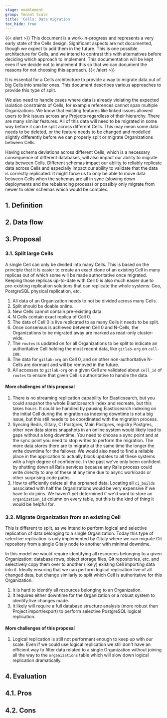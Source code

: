 ```yaml
---
stage: enablement
group: Tenant Scale
title: 'Cells: Data migration'
toc_hide: true
---
```


{{< alert >}}
This document is a work-in-progress and represents a very early state of the
Cells design. Significant aspects are not documented, though we expect to add
them in the future. This is one possible architecture for Cells, and we intend to
contrast this with alternatives before deciding which approach to implement.
This documentation will be kept even if we decide not to implement this so that
we can document the reasons for not choosing this approach.
{{< /alert >}}

It is essential for a Cells architecture to provide a way to migrate data out of big Cells into smaller ones.
This document describes various approaches to provide this type of split.

We also need to handle cases where data is already violating the expected isolation constraints of Cells, for example references cannot span multiple Organizations.
We know that existing features like linked issues allowed users to link issues across any Projects regardless of their hierarchy.
There are many similar features.
All of this data will need to be migrated in some way before it can be split across different Cells.
This may mean some data needs to be deleted, or the feature needs to be changed and modelled slightly differently before we can properly split or migrate Organizations between Cells.

Having schema deviations across different Cells, which is a necessary consequence of different databases, will also impact our ability to migrate data between Cells.
Different schemas impact our ability to reliably replicate data across Cells and especially impact our ability to validate that the data is correctly replicated.
It might force us to only be able to move data between Cells when the schemas are all in sync (slowing down deployments and the rebalancing process) or possibly only migrate from newer to older schemas which would be complex.

## 1. Definition

## 2. Data flow

## 3. Proposal

### 3.1. Split large Cells

A single Cell can only be divided into many Cells.
This is based on the principle that it is easier to create an exact clone of an existing Cell in many replicas out of which some will be made authoritative once migrated.
Keeping those replicas up-to-date with Cell 0 is also much easier due to pre-existing replication solutions that can replicate the whole systems: Geo, PostgreSQL physical replication, etc.

1. All data of an Organization needs to not be divided across many Cells.
1. Split should be doable online.
1. New Cells cannot contain pre-existing data.
1. N Cells contain exact replica of Cell 0.
1. The data of Cell 0 is live replicated to as many Cells it needs to be split.
1. Once consensus is achieved between Cell 0 and N-Cells, the Organizations to be migrated away are marked as read-only cluster-wide.
1. The `routes` is updated on for all Organizations to be split to indicate an authoritative Cell holding the most recent data, like `gitlab-org` on `cell-100`.
1. The data for `gitlab-org` on Cell 0, and on other non-authoritative N-Cells are dormant and will be removed in the future.
1. All accesses to `gitlab-org` on a given Cell are validated about `cell_id` of `routes` to ensure that given Cell is authoritative to handle the data.

#### More challenges of this proposal

1. There is no streaming replication capability for Elasticsearch, but you could
   snapshot the whole Elasticsearch index and recreate, but this takes hours.
   It could be handled by pausing Elasticsearch indexing on the initial Cell during
   the migration as indexing downtime is not a big issue, but this still needs
   to be coordinated with the migration process.
1. Syncing Redis, Gitaly, CI Postgres, Main Postgres, registry Postgres, other
   new data stores snapshots in an online system would likely lead to gaps
   without a long downtime. You need to choose a sync point and at the sync
   point you need to stop writes to perform the migration. The more data stores
   there are to migrate at the same time the longer the write downtime for the
   failover. We would also need to find a reliable place in the application to
   actually block updates to all these systems with a high degree of
   confidence. In the past we've only been confident by shutting down all Rails
   services because any Rails process could write directly to any of these at
   any time due to async workloads or other surprising code paths.
1. How to efficiently delete all the orphaned data. Locating all `ci_builds`
   associated with half the Organizations would be very expensive if we have to
   do joins. We haven't yet determined if we'd want to store an `organization_id`
   column on every table, but this is the kind of thing it would be helpful for.

### 3.2. Migrate Organization from an existing Cell

This is different to split, as we intend to perform logical and selective replication of data belonging to a single Organization.
Today this type of selective replication is only implemented by Gitaly where we can migrate Git repository from a single Gitaly node to another with minimal downtime.

In this model we would require identifying all resources belonging to a given Organization: database rows, object storage files, Git repositories, etc. and selectively copy them over to another (likely) existing Cell importing data into it.
Ideally ensuring that we can perform logical replication live of all changed data, but change similarly to split which Cell is authoritative for this Organization.

1. It is hard to identify all resources belonging to an Organization.
1. It requires either downtime for the Organization or a robust system to identify live changes made.
1. It likely will require a full database structure analysis (more robust than Project import/export) to perform selective PostgreSQL logical replication.

#### More challenges of this proposal

1. Logical replication is still not performant enough to keep up with our
   scale. Even if we could use logical replication we still don't have an
   efficient way to filter data related to a single Organization without
   joining all the way to the `organizations` table which will slow down
   logical replication dramatically.

## 4. Evaluation

## 4.1. Pros

## 4.2. Cons
